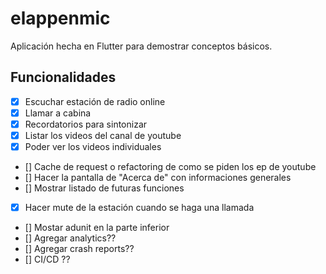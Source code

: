 # elappenmic

Aplicación hecha en Flutter para demostrar conceptos básicos.

## Funcionalidades

- [x] Escuchar estación de radio online
- [x] Llamar a cabina
- [x] Recordatorios para sintonizar
- [x] Listar los videos del canal de youtube
- [x] Poder ver los videos individuales
- [] Cache de request o refactoring de como se piden los ep de youtube
- [] Hacer la pantalla de "Acerca de" con informaciones generales
- [] Mostrar listado de futuras funciones
- [x] Hacer mute de la estación cuando se haga una llamada
- [] Mostar adunit en la parte inferior
- [] Agregar analytics??
- [] Agregar crash reports??
- [] CI/CD ??
